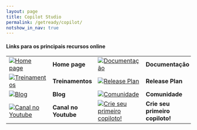 ```yaml
---
layout: page
title: Copilot Studio
permalink: /getready/copilot/
notshow_in_nav: true
---
```

#### Links para os principais recursos online

<table class="tablenborders">
<tbody align="left">
  <tr>
    <td width="64"><a href="https://www.microsoft.com/en-us/copilot/microsoft-copilot-studio" target="_blank"><img src="../../assets/imgs/home-ico.png" alt="Home page"></a></td>
    <td><b>Home page</b></td>
    <td width="64"><a href="https://learn.microsoft.com/en-us/microsoft-copilot-studio/" target="_blank"> <img src="../../assets/imgs/doc-ico.png" alt="Documentação"></a></td>
    <td><b>Documentação</b></td>
  </tr>
  <tr>
    <td width="64"><a href="https://learn.microsoft.com/en-us/training/browse/?expanded=power-platform&products=power-virtual-agents" target="_blank"><img src="../../assets/imgs/learning-ico.png" alt="Treinamentos"></a></td>
    <td><b>Treinamentos</b></td>
    <td width="64"><a href="https://releaseplans.microsoft.com/en-US/?app=Power+Virtual+Agents&status=new" target="_blank"> <img src="../../assets/imgs/releaseplan-ico.png" alt="Release Plan"></a></td>
    <td><b>Release Plan</b></td>
  </tr>
  <tr>
    <td width="64"><a href="https://powervirtualagents.microsoft.com/en-us/blog/" target="_blank"><img src="../../assets/imgs/blog-ico.png" alt="Blog"></a></td>
    <td><b>Blog</b></td>
    <td width="64"><a href="https://powerusers.microsoft.com/t5/Copilot-Studio-Community/ct-p/PVACommunity" target="_blank"><img src="../../assets/imgs/community-ico.png" alt="Comunidade"></a></td>
    <td><b>Comunidade</b></td>
  </tr>
  <tr>
    <td width="64"><a href="https://www.youtube.com/@MicrosoftPowerVirtualAgents" target="_blank"><img src="../../assets/imgs/video-ico.png" alt="Canal no Youtube"></a></td>
    <td><b>Canal no Youtube</b></td>
    <td width="64"><a href="https://learn.microsoft.com/en-us/microsoft-copilot-studio/sign-up-individual" target="_blank"><img src="../../assets/imgs/getstarted-ico.png" alt="Crie seu primeiro copiloto!"></a></td>
    <td><b>Crie seu primeiro copiloto!</b></td>
  </tr>  
</tbody>
</table>
